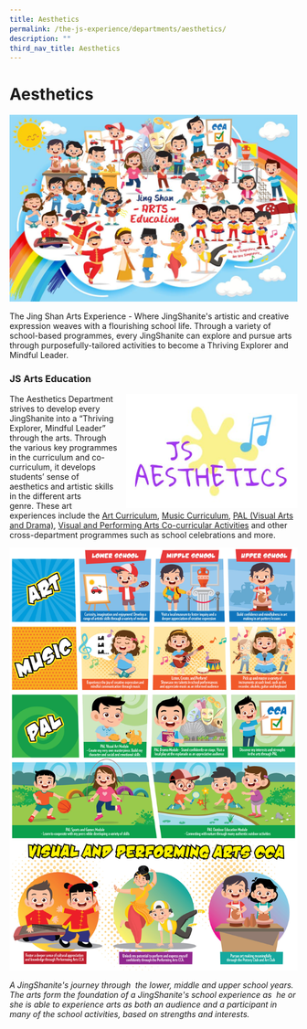 ```yaml
---
title: Aesthetics
permalink: /the-js-experience/departments/aesthetics/
description: ""
third_nav_title: Aesthetics
---
```

# **Aesthetics**

![](/images/aesthetics.jpg)

The Jing Shan Arts Experience - Where JingShanite's artistic and creative expression weaves with a flourishing school life. Through a variety of school-based programmes, every JingShanite can explore and pursue arts through purposefully-tailored activities to become a Thriving Explorer and Mindful Leader.

### JS Arts Education

<img src="/images/Aesthetics%202.jpg" style="width:300px;height:200px;margin-left:15px;" align = "right">

The Aesthetics Department strives to develop every JingShanite into a “Thriving Explorer, Mindful Leader” through the arts. Through the various key programmes in the curriculum and co-curriculum, it develops students’ sense of aesthetics and artistic skills in the different arts genre. These art experiences include the [Art Curriculum](/our-curriculum/departments/aesthetics/art), [Music Curriculum](/our-curriculum/departments/aesthetics/music), [PAL (Visual Arts and Drama)](/our-curriculum/signature-programmes/pal), [Visual and Performing Arts Co-curricular Activities](/our-curriculum/co-curricular-activities/visual-and-performing-arts) and other cross-department programmes such as school celebrations and more.

![](/images/Infographic%20-%20Art%20vA2-01.jpg)

_A JingShanite's journey through  the lower, middle and upper school years. The arts form the foundation of a JingShanite's school experience as  he or she is able to experience arts as both an audience and a participant in many of the school activities, based on strengths and interests._